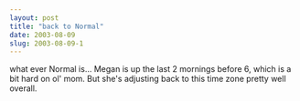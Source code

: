 ```yaml
---
layout: post
title: "back to Normal"
date: 2003-08-09
slug: 2003-08-09-1
---
```


what ever Normal is... Megan is up the last 2 mornings before 6, which is a bit hard on ol&apos; mom.  But she&apos;s adjusting back to this time zone pretty well overall.  


